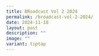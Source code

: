 ```yaml
---
title: BRoadcast Vol 2 2024
permalink: /broadcast-vol-2-2024/
date: 2024-11-18
layout: post
description: ""
image: ""
variant: tiptap
---
```

